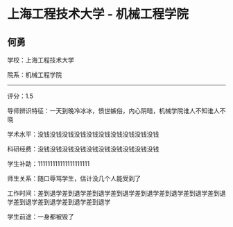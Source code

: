 # 上海工程技术大学 - 机械工程学院

## 何勇

学校：上海工程技术大学

院系：机械工程学院

* * *

评分：1.5

导师辨识特征：一天到晚冷冰冰，愤世嫉俗，内心阴暗，机械学院谁人不知谁人不晓

学术水平：没钱没钱没钱没钱没钱没钱没钱没钱没钱没钱

科研经费：没钱没钱没钱没钱没钱没钱没钱没钱没钱没钱

学生补助：111111111111111111111

师生关系：随口辱骂学生，估计没几个人能受到了

工作时间：差到退学差到退学差到退学差到退学差到退学差到退学差到退学差到退学差到退学差到退学差到退学差到退学

学生前途：一身都被毁了